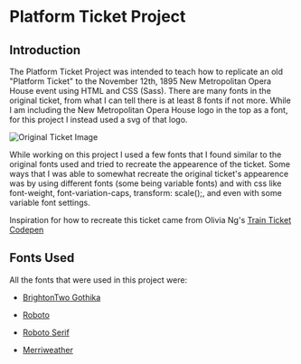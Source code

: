 # Platform Ticket Project

## Introduction

The Platform Ticket Project was intended to teach how to replicate an old "Platform Ticket" to the November 12th, 1895 New Metropolitan Opera House event using HTML and CSS (Sass). There are many fonts in the original ticket, from what I can tell there is at least 8 fonts if not more. While I am including the New Metropolitan Opera House logo in the top as a font, for this project I instead used a svg of that logo.

![Original Ticket Image](src/imgs/original_ticket.png)

While working on this project I used a few fonts that I found similar to the original fonts used and tried to recreate the appearence of the ticket. Some ways that I was able to somewhat recreate the original ticket's appearence was by using different fonts (some being variable fonts) and with css like font-weight, font-variation-caps, transform: scale();, and even with some variable font settings.

Inspiration for how to recreate this ticket came from Olivia Ng's [Train Ticket Codepen](https://codepen.io/oliviale/pen/MZZYyO)

## Fonts Used

All the fonts that were used in this project were:

- [BrightonTwo Gothika](https://www.fontzillion.com/fonts/total-fontgeek-dtf-ltd/brightontwo-sans-nbp)

- [Roboto](https://fonts.google.com/specimen/Roboto?preview.text=GLOBE%20TICKET%20COMPANY&preview.text_type=custom&thickness=6)

- [Roboto Serif](https://fonts.google.com/specimen/Roboto+Serif)

- [Merriweather](https://fonts.google.com/specimen/Merriweather?preview.text=Retain%20This%20check&preview.text_type=custom)

